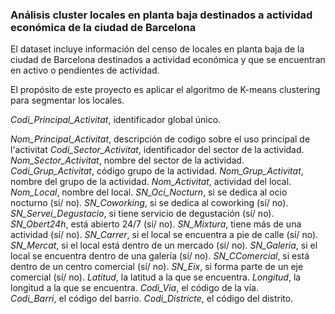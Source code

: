 ### Análisis cluster locales en planta baja destinados a actividad económica de la ciudad de Barcelona

El dataset incluye información del censo de locales en planta baja de la ciudad de Barcelona destinados a actividad económica y que se encuentran en activo o
pendientes de actividad. 

El propósito de este proyecto es aplicar el algoritmo de K-means clustering para segmentar los locales. 

*Codi_Principal_Activitat*, identificador global único.

*Nom_Principal_Activitat*, descripción de codigo sobre el uso principal de l'activitat
*Codi_Sector_Activitat*, identificador del sector de la actividad.
*Nom_Sector_Activitat*, nombre del sector de la actividad. 
*Codi_Grup_Activitat*, código grupo de la actividad. 
*Nom_Grup_Activitat*, nombre del grupo de la actividad. 
*Nom_Activitat*, actividad del local. 
*Nom_Local*, nombre del local. 
*SN_Oci_Nocturn*, si se dedica al ocio nocturno (sí/ no). 
*SN_Coworking*, si se dedica al coworking (sí/ no). 
*SN_Servei_Degustacio*, si tiene servicio de degustación (sí/ no). 
*SN_Obert24h*, está abierto 24/7 (sí/ no). 
*SN_Mixtura*, tiene más de una actividad (sí/ no). 
*SN_Carrer*, si el local se encuentra a pie de calle (sí/ no). 
*SN_Mercat*, si el local está dentro de un mercado (sí/ no). 
*SN_Galeria*, si el local se encuentra dentro de una galería (sí/ no). 
*SN_CComercial*, si está dentro de un centro comercial (sí/ no). 
*SN_Eix*, si forma parte de un eje comercial (sí/ no). 
*Latitud*, la latitud a la que se encuentra. 
*Longitud*, la longitud a la que se encuentra. 
*Codi_Via*, el código de la vía.  
*Codi_Barri*, el código del barrio.
*Codi_Districte*, el código del distrito. 


